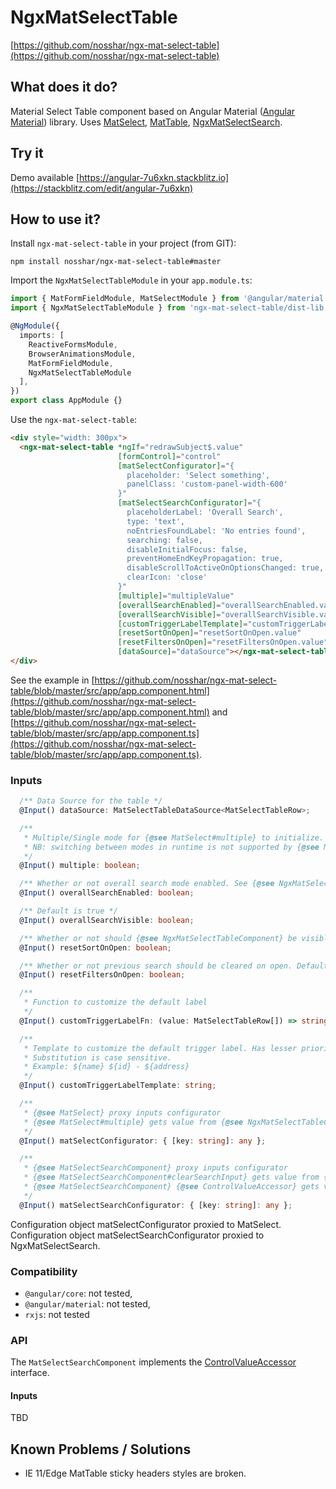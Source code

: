 # NgxMatSelectTable
[https://github.com/nosshar/ngx-mat-select-table](https://github.com/nosshar/ngx-mat-select-table)

## What does it do?
Material Select Table component based on Angular Material ([Angular Material](https://material.angular.io)) library.
Uses [MatSelect](https://material.angular.io/components/select/overview), [MatTable](https://material.angular.io/components/table/overview), [NgxMatSelectSearch](https://github.com/bithost-gmbh/ngx-mat-select-search).

## Try it
Demo available [https://angular-7u6xkn.stackblitz.io](https://stackblitz.com/edit/angular-7u6xkn)

## How to use it?
Install `ngx-mat-select-table` in your project (from GIT):
```
npm install nosshar/ngx-mat-select-table#master
```

Import the `NgxMatSelectTableModule` in your `app.module.ts`:
```typescript
import { MatFormFieldModule, MatSelectModule } from '@angular/material';
import { NgxMatSelectTableModule } from 'ngx-mat-select-table/dist-lib';

@NgModule({
  imports: [
    ReactiveFormsModule,
    BrowserAnimationsModule,
    MatFormFieldModule,
    NgxMatSelectTableModule
  ],
})
export class AppModule {}
```

Use the `ngx-mat-select-table`:
```html
<div style="width: 300px">
  <ngx-mat-select-table *ngIf="redrawSubject$.value"
                        [formControl]="control"
                        [matSelectConfigurator]="{
                          placeholder: 'Select something',
                          panelClass: 'custom-panel-width-600'
                        }"
                        [matSelectSearchConfigurator]="{
                          placeholderLabel: 'Overall Search',
                          type: 'text',
                          noEntriesFoundLabel: 'No entries found',
                          searching: false,
                          disableInitialFocus: false,
                          preventHomeEndKeyPropagation: true,
                          disableScrollToActiveOnOptionsChanged: true,
                          clearIcon: 'close'
                        }"
                        [multiple]="multipleValue"
                        [overallSearchEnabled]="overallSearchEnabled.value"
                        [overallSearchVisible]="overallSearchVisible.value"
                        [customTriggerLabelTemplate]="customTriggerLabelTemplate.value"
                        [resetSortOnOpen]="resetSortOnOpen.value"
                        [resetFiltersOnOpen]="resetFiltersOnOpen.value"
                        [dataSource]="dataSource"></ngx-mat-select-table>
</div>
```
See the example in [https://github.com/nosshar/ngx-mat-select-table/blob/master/src/app/app.component.html](https://github.com/nosshar/ngx-mat-select-table/blob/master/src/app/app.component.html)
and [https://github.com/nosshar/ngx-mat-select-table/blob/master/src/app/app.component.ts](https://github.com/nosshar/ngx-mat-select-table/blob/master/src/app/app.component.ts).

### Inputs

```typescript
  /** Data Source for the table */
  @Input() dataSource: MatSelectTableDataSource<MatSelectTableRow>;

  /**
   * Multiple/Single mode for {@see MatSelect#multiple} to initialize.
   * NB: switching between modes in runtime is not supported by {@see MatSelect}
   */
  @Input() multiple: boolean;

  /** Whether or not overall search mode enabled. See {@see NgxMatSelectTableComponent} */
  @Input() overallSearchEnabled: boolean;

  /** Default is true */
  @Input() overallSearchVisible: boolean;

  /** Whether or not should {@see NgxMatSelectTableComponent} be visible on open. Default is true */
  @Input() resetSortOnOpen: boolean;

  /** Whether or not previous search should be cleared on open. Default is true */
  @Input() resetFiltersOnOpen: boolean;

  /**
   * Function to customize the default label
   */
  @Input() customTriggerLabelFn: (value: MatSelectTableRow[]) => string;

  /**
   * Template to customize the default trigger label. Has lesser priority than {@see NgxMatSelectTableComponent#customTriggerLabelFn}.
   * Substitution is case sensitive.
   * Example: ${name} ${id} - ${address}
   */
  @Input() customTriggerLabelTemplate: string;

  /**
   * {@see MatSelect} proxy inputs configurator
   * {@see MatSelect#multiple} gets value from {@see NgxMatSelectTableComponent#multiple}
   */
  @Input() matSelectConfigurator: { [key: string]: any };

  /**
   * {@see MatSelectSearchComponent} proxy inputs configurator
   * {@see MatSelectSearchComponent#clearSearchInput} gets value from {@see NgxMatSelectTableComponent#resetFiltersOnOpen}
   * {@see MatSelectSearchComponent} {@see ControlValueAccessor} gets value from {@see NgxMatSelectTableComponent#overallFilterControl}
   */
  @Input() matSelectSearchConfigurator: { [key: string]: any };
```

Configuration object matSelectConfigurator proxied to MatSelect.
Configuration object matSelectSearchConfigurator proxied to NgxMatSelectSearch.

### Compatibility

* `@angular/core`: not tested,
* `@angular/material`: not tested,
* `rxjs`: not tested

### API
The `MatSelectSearchComponent` implements the [ControlValueAccessor](https://angular.io/api/forms/ControlValueAccessor) interface.

#### Inputs
TBD

## Known Problems / Solutions
* IE 11/Edge MatTable sticky headers styles are broken.
